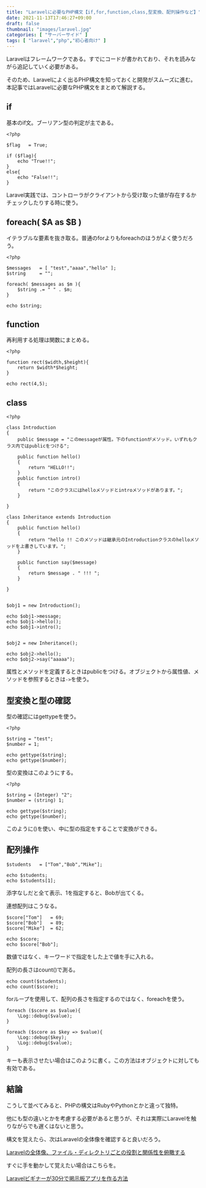 ```yaml
---
title: "Laravelに必要なPHP構文【if,for,function,class,型変換、配列操作など】"
date: 2021-11-13T17:46:27+09:00
draft: false
thumbnail: "images/laravel.jpg"
categories: [ "サーバーサイド" ]
tags: [ "laravel","php","初心者向け" ]
---
```


Laravelはフレームワークである。すでにコードが書かれており、それを読みながら追記していく必要がある。

そのため、Laravelによく出るPHP構文を知っておくと開発がスムーズに進む。本記事ではLaravelに必要なPHP構文をまとめて解説する。

## if

基本のif文。ブーリアン型の判定が主である。

    <?php
    
    $flag   = True;
    
    if ($flag){
        echo "True!!";
    }
    else{
        echo "False!!";
    }

Laravel実践では、コントローラがクライアントから受け取った値が存在するかチェックしたりする時に使う。

## foreach( $A as $B )

イテラブルな要素を抜き取る。普通のforよりもforeachのほうがよく使うだろう。

    <?php
    
    $messages   = [ "test","aaaa","hello" ];
    $string     = ""; 
    
    foreach( $messages as $m ){
        $string .= " " . $m; 
    }
    
    echo $string;
    

## function

再利用する処理は関数にまとめる。

    <?php
    
    function rect($width,$height){
        return $width*$height;
    }
    
    echo rect(4,5);


## class

    <?php
    
    class Introduction
    {
        public $message = "このmessageが属性。下のfunctionがメソッド。いずれもクラス内ではpublicをつける";
         
        public function hello()
        {   
            return "HELLO!!";
        }   
        public function intro()
        {   
            return "このクラスにはhelloメソッドとintroメソッドがあります。";
        }   
    
    }
    
    class Inheritance extends Introduction
    {
        public function hello()
        {   
            return "hello !! このメソッドは継承元のIntroductionクラスのhelloメソッドを上書きしています。";
        }   
    
        public function say($message)
        {   
            return $message . " !!! ";
        }   
    
    }
    
    
    $obj1 = new Introduction();
    
    echo $obj1->message;
    echo $obj1->hello();
    echo $obj1->intro();
    
    
    $obj2 = new Inheritance();
    
    echo $obj2->hello();
    echo $obj2->say("aaaaa");


属性とメソッドを定義するときはpublicをつける。オブジェクトから属性値、メソッドを参照するときは`->`を使う。


## 型変換と型の確認

型の確認にはgettypeを使う。

    <?php
    
    $string = "test";
    $number = 1;

    echo gettype($string);
    echo gettype($number);

型の変換はこのようにする。

    <?php
    
    $string = (Integer) "2";
    $number = (string) 1;

    echo gettype($string);
    echo gettype($number);

このように()を使い、中に型の指定をすることで変換ができる。


## 配列操作

    $students   = ["Tom","Bob","Mike"];

    echo $students;
    echo $students[1];

添字なしだと全て表示、1を指定すると、Bobが出てくる。

連想配列はこうなる。

    $score["Tom"]   = 69;
    $score["Bob"]   = 89;
    $score["Mike"]  = 62;

    echo $score;
    echo $score["Bob"];

数値ではなく、キーワードで指定をした上で値を手に入れる。

配列の長さはcount()で測る。

    echo count($students);
    echo count($score);

forループを使用して、配列の長さを指定するのではなく、foreachを使う。

    foreach ($score as $value){
        \Log::debug($value);
    }

    foreach ($score as $key => $value){
        \Log::debug($key);
        \Log::debug($value);
    }

キーも表示させたい場合はこのように書く。この方法はオブジェクトに対しても有効である。

## 結論

こうして並べてみると、PHPの構文はRubyやPythonとかと違って独特。

他にも型の違いとかを考慮する必要があると思うが、それは実際にLaravelを触りながらでも遅くはないと思う。

構文を覚えたら、次はLaravelの全体像を確認すると良いだろう。

[Laravelの全体像、ファイル・ディレクトリごとの役割と関係性を俯瞰する](/post/laravel-overview/)

すぐに手を動かして覚えたい場合はこちらを。

[Laravelビギナーが30分で掲示板アプリを作る方法](/post/startup-laravel/)

